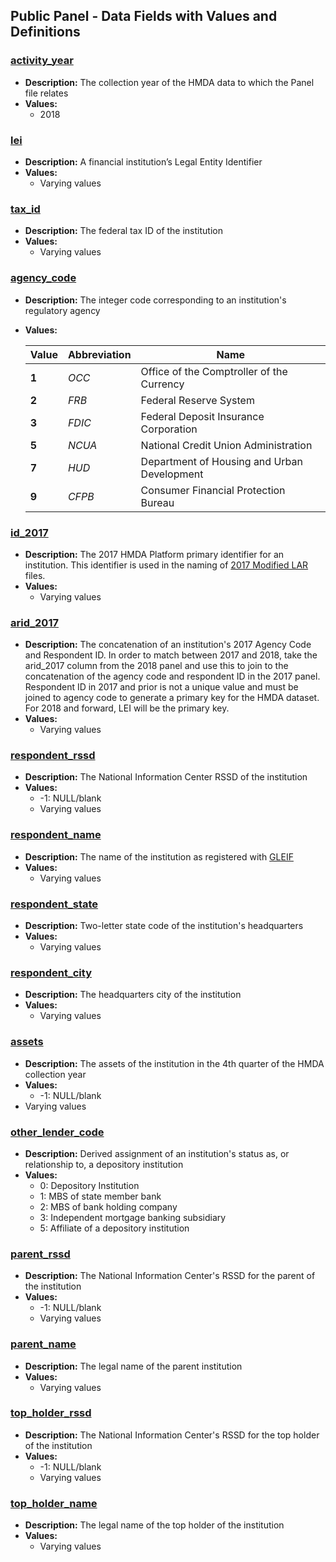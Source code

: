 ## Public Panel - Data Fields with Values and Definitions

### [activity\_year](#activity_year)
- **Description:** The collection year of the HMDA data to which the Panel file relates
- **Values:**
  - 2018

### [lei](#lei)
- **Description:** A financial institution’s Legal Entity Identifier
- **Values:**
  - Varying values

### [tax\_id](#tax_id)
- **Description:** The federal tax ID of the institution
- **Values:**
  - Varying values

### [agency\_code](#agency_code)
- **Description:** The integer code corresponding to an institution's regulatory agency
- **Values:**  

  |Value|Abbreviation|Name|
  |--|--|--|
  |**1**|_OCC_|Office of the Comptroller of the Currency|
  |**2**|_FRB_|Federal Reserve System|
  |**3**|_FDIC_|Federal Deposit Insurance Corporation|
  |**5**|_NCUA_|National Credit Union Administration|
  |**7**|_HUD_|Department of Housing and Urban Development|
  |**9**|_CFPB_|Consumer Financial Protection Bureau|

### [id\_2017](#id_2017)
- **Description:** The 2017 HMDA Platform primary identifier for an institution. This identifier is used in the naming of <a target="_blank" rel="noopener noreferrer" href="https://ffiec.cfpb.gov/data-publication/modified-lar/2017">2017 Modified LAR</a> files.
- **Values:**
  - Varying values

### [arid\_2017](#arid_2017)
- **Description:** The concatenation of an institution's 2017 Agency Code and Respondent ID. In order to match between 2017 and 2018, take the arid_2017 column from the 2018 panel and use this to join to the concatenation of the agency code and respondent ID in the 2017 panel. Respondent ID in 2017 and prior is not a unique value and must be joined to agency code to generate a primary key for the HMDA dataset. For 2018 and forward, LEI will be the primary key.
- **Values:**
  - Varying values

### [respondent\_rssd](#respondent_rssd)
- **Description:** The National Information Center RSSD of the institution
- **Values:**
  - -1: NULL/blank
  - Varying values

### [respondent\_name](#respondent_name)
- **Description:** The name of the institution as registered with <a target="_blank" rel="noopener noreferrer" href="https://www.gleif.org/">GLEIF</a>
- **Values:**
  - Varying values

### [respondent\_state](#respondent_state)
- **Description:** Two-letter state code of the institution's headquarters
- **Values:**
  - Varying values

### [respondent\_city](#respondent_city)
- **Description:** The headquarters city of the institution
- **Values:**
  - Varying values

### [assets](#assets)
- **Description:** The assets of the institution in the 4th quarter of the HMDA collection year
- **Values:**
  - -1: NULL/blank
- Varying values

### [other\_lender\_code](#other_lender_code)
- **Description:** Derived assignment of an institution's status as, or relationship to, a depository institution
- **Values:**
  - 0: Depository Institution
  - 1: MBS of state member bank
  - 2: MBS of bank holding company
  - 3: Independent mortgage banking subsidiary
  - 5: Affiliate of a depository institution

### [parent\_rssd](#parent_rssd)
- **Description:** The National Information Center's RSSD for the parent of the institution
- **Values:**
  - -1: NULL/blank
  - Varying values

### [parent\_name](#parent_name)
- **Description:** The legal name of the parent institution
- **Values:**
  - Varying values

### [top\_holder\_rssd](#top_holder_rssd)
- **Description:** The National Information Center's RSSD for the top holder of the institution
- **Values:**
  - -1: NULL/blank
  - Varying values

### [top\_holder\_name](#top_holder_name)
- **Description:** The legal name of the top holder of the institution
- **Values:**
  - Varying values

